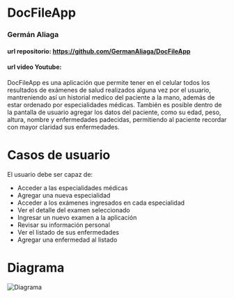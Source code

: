 
# DocFileApp
### Germán Aliaga
#### url repositorio: https://github.com/GermanAliaga/DocFileApp
#### url video Youtube: 
DocFileApp es una aplicación que permite tener en el celular todos los resultados de exámenes de salud realizados alguna vez por el usuario, mantreniendo así un historial medico del paciente a la mano, además de estar ordenado por especialidades médicas.
También es posible dentro de la pantalla de usuario agregar los datos del paciente, como su edad, peso, altura, nombre y enfermedades padecidas, permitiendo al paciente recordar con mayor claridad sus enfermedades.

# Casos de usuario

El usuario debe ser capaz de:

- Acceder a las especialidades médicas
- Agregar una nueva especialidad
- Acceder a los exámenes ingresados en cada especialidad
- Ver el detalle del examen seleccionado
- Ingresar un nuevo examen a la aplicación
- Revisar su información personal
- Ver el listado de sus enfermedades
- Agregar una enfermedad al listado

# Diagrama


![Diagrama](https://drive.google.com/file/d/1JPWQM1-evR0-sHfv1i2XqkOcYZr4Q3m7/view?usp=sharing)


